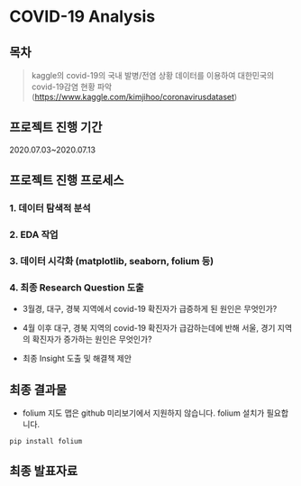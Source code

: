 COVID-19 Analysis
================



목차
----------
> kaggle의 covid-19의 국내 발병/전염 상황 데이터를 이용하여 대한민국의 covid-19감염 현황 파악
> (https://www.kaggle.com/kimjihoo/coronavirusdataset)



프로젝트 진행 기간
----------
2020.07.03~2020.07.13



프로젝트 진행 프로세스
----------

### 1. 데이터 탐색적 분석

### 2. EDA 작업

### 3. 데이터 시각화 (matplotlib, seaborn, folium 등)

### 4. 최종 Research Question 도출

- 3월경, 대구, 경북 지역에서 covid-19 확진자가 급증하게 된 원인은 무엇인가?

* 4월 이후 대구, 경북 지역의 covid-19 확진자가 급감하는데에 반해 서울, 경기 지역의 확진자가 증가하는 원인은 무엇인가?

- 최종 Insight 도출 및 해결책 제안



최종 결과물
----------
* folium 지도 맵은 github 미리보기에서 지원하지 않습니다. folium 설치가 필요합니다.
```
pip install folium
```


최종 발표자료
----------

